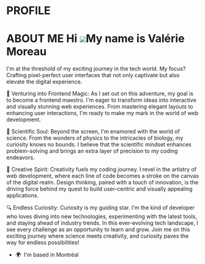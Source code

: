# PROFILE
ABOUT ME
Hi ![](https://user-images.githubusercontent.com/18350557/176309783-0785949b-9127-417c-8b55-ab5a4333674e.gif)My name is Valérie Moreau
======================================================================================================================================

I'm at the threshold of my exciting journey in the tech world. My focus? Crafting pixel-perfect user interfaces that not only captivate but also elevate the digital experience. 

🚀 Venturing into Frontend Magic: As I set out on this adventure, my goal is to become a frontend maestro. I'm eager to transform ideas into interactive and visually stunning web experiences. From mastering elegant layouts to enhancing user interactions, I'm ready to make my mark in the world of web development. 

🔭 Scientific Soul: Beyond the screen, I'm enamored with the world of science. From the wonders of physics to the intricacies of biology, my curiosity knows no bounds. I believe that the scientific mindset enhances problem-solving and brings an extra layer of precision to my coding endeavors. 

🎨 Creative Spirit: Creativity fuels my coding journey. I revel in the artistry of web development, where each line of code becomes a stroke on the canvas of the digital realm. Design thinking, paired with a touch of innovation, is the driving force behind my quest to build user-centric and visually appealing applications. 

🔍 Endless Curiosity: Curiosity is my guiding star. I'm the kind of developer who loves diving into new technologies, experimenting with the latest tools, and staying ahead of industry trends. In this ever-evolving tech landscape, I see every challenge as an opportunity to learn and grow. Join me on this exciting journey where science meets creativity, and curiosity paves the way for endless possibilities!

*   🌍  I'm based in Montréal
